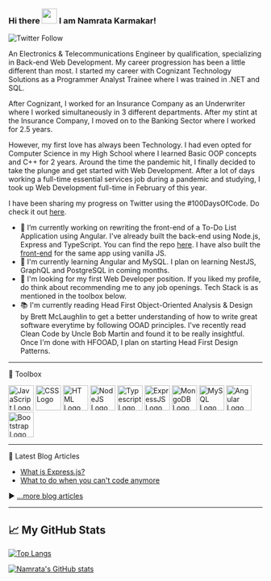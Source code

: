 ### Hi there <img src="https://raw.githubusercontent.com/MartinHeinz/MartinHeinz/master/wave.gif" width="30px"> I am Namrata Karmakar!

![Twitter Follow](https://img.shields.io/twitter/follow/knamrata23?style=social)

An Electronics & Telecommunications Engineer by qualification, specializing in Back-end Web Development. My career progression has been a little different than most. I started my career with Cognizant Technology Solutions as a Programmer Analyst Trainee where I was trained in .NET and SQL. 

After Cognizant, I worked for an Insurance Company as an Underwriter where I worked simultaneously in 3 different departments. After my stint at the Insurance Company, I moved on to the Banking Sector where I worked for 2.5 years. 

However, my first love has always been Technology. I had even opted for Computer Science in my High School where I learned Basic OOP concepts and C++ for 2 years. Around the time the pandemic hit, I finally decided to take the plunge and get started with Web Development. After a lot of days working a full-time essential services job during a pandemic and studying, I took up Web Development full-time in February of this year. 

I have been sharing my progress on Twitter using the #100DaysOfCode. Do check it out [here](https://twitter.com/knamrata23).

- 🔭 I’m currently working on rewriting the front-end of a To-Do List Application using Angular. I've already built the back-end using Node.js, Express and TypeScript. You can find the repo [here](https://github.com/namrata-karmakar/todo-ts-tdd). I have also built the [front-end](https://github.com/namrata-karmakar/todo-vanilla-ui) for the same app using vanilla JS.
- 🌱 I'm currently learning Angular and MySQL. I plan on learning NestJS, GraphQL and PostgreSQL in coming months. 
- 💼 I'm looking for my first Web Developer position. If you liked my profile, do think about recommending me to any job openings. Tech Stack is as mentioned in the toolbox below. 
- 📚 I'm currently reading Head First Object-Oriented Analysis & Design by Brett McLaughlin to get a better understanding of how to write great software everytime by following OOAD principles. I've recently read Clean Code by Uncle Bob Martin and found it to be really insightful. Once I'm done with HFOOAD, I plan on starting Head First Design Patterns.

---

🧰 Toolbox

<img src="http://cdn.worldvectorlogo.com/logos/javascript-2.svg" alt="JavaScript Logo" width="50" height="50"/> <img src="https://cdn.worldvectorlogo.com/logos/css3.svg" alt="CSS Logo" width="50" height="50"/> <img src="https://cdn.worldvectorlogo.com/logos/html5.svg" alt="HTML Logo" width="50" height="50"/> <img src="https://cdn.worldvectorlogo.com/logos/nodejs.svg" alt="NodeJS Logo" width="50" height="50"/> <img src="https://cdn.worldvectorlogo.com/logos/typescript.svg" alt="Typescript Logo" width="50" height="50"/> <img src="https://cdn.worldvectorlogo.com/logos/express-109.svg" alt="ExpressJS Logo" width="50" height="50"/> <img src="https://cdn.worldvectorlogo.com/logos/mongodb.svg" alt="MongoDB Logo" width="50" height="50"/> <img src="https://cdn.worldvectorlogo.com/logos/mysql-4.svg" alt="MySQL Logo" width="50" height="50"/> <img src="https://cdn.worldvectorlogo.com/logos/angular-icon-1.svg" alt="Angular Logo" width="50" height="50"/> <img src="https://cdn.worldvectorlogo.com/logos/bootstrap-5.svg" alt="Bootstrap Logo" width="50" height="50"/> 

---

📘 Latest Blog Articles

<!-- BLOG-POST-LIST:START -->
- [What is Express.js?](https://namratakarmakar.hashnode.dev/what-is-expressjs)
- [What to do when you can't code anymore](https://namratakarmakar.hashnode.dev/what-to-do-when-you-cant-code-anymore)
<!-- BLOG-POST-LIST:END -->

▶ [...more blog articles](https://namratakarmakar.hashnode.dev/)

---

## &#x1f4c8; My GitHub Stats

[![Top Langs](https://github-readme-stats.vercel.app/api/top-langs/?username=namrata-karmakar&theme=radical)](https://github.com/anuraghazra/github-readme-stats)

[![Namrata's GitHub stats](https://github-readme-stats.vercel.app/api?username=namrata-karmakar&theme=radical)](https://github.com/anuraghazra/github-readme-stats)



<!--
**namrata-karmakar/namrata-karmakar** is a ✨ _special_ ✨ repository because its `README.md` (this file) appears on your GitHub profile.

Here are some ideas to get you started:

- 🔭 I’m currently working on ...
- 🌱 I’m currently learning ...
- 👯 I’m looking to collaborate on ...
- 🤔 I’m looking for help with ...
- 💬 Ask me about ...
- 📫 How to reach me: ...
- 😄 Pronouns: ...
- ⚡ Fun fact: ...
-->
